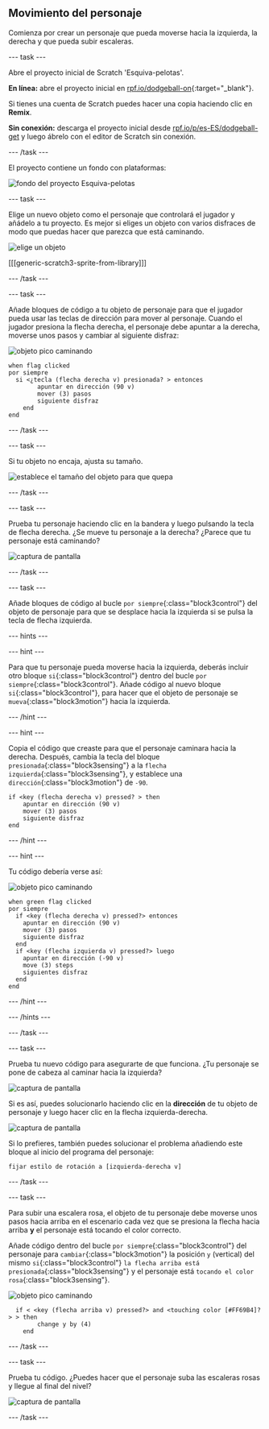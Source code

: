 ## Movimiento del personaje

Comienza por crear un personaje que pueda moverse hacia la izquierda, la derecha y que pueda subir escaleras.

--- task ---

Abre el proyecto inicial de Scratch 'Esquiva-pelotas'.

**En línea:** abre el proyecto inicial en [rpf.io/dodgeball-on](http://rpf.io/dodgeball-on){:target="_blank"}.

Si tienes una cuenta de Scratch puedes hacer una copia haciendo clic en **Remix**.

**Sin conexión:** descarga el proyecto inicial desde [rpf.io/p/es-ES/dodgeball-get](http://rpf.io/p/es-ES/dodgeball-get) y luego ábrelo con el editor de Scratch sin conexión.

--- /task ---

El proyecto contiene un fondo con plataformas:

![fondo del proyecto Esquiva-pelotas](images/dodge-background.png)

--- task ---

Elige un nuevo objeto como el personaje que controlará el jugador y añádelo a tu proyecto. Es mejor si eliges un objeto con varios disfraces de modo que puedas hacer que parezca que está caminando.

![elige un objeto](images/dodge-characters.png)

[[[generic-scratch3-sprite-from-library]]]

--- /task ---

--- task ---

Añade bloques de código a tu objeto de personaje para que el jugador pueda usar las teclas de dirección para mover al personaje. Cuando el jugador presiona la flecha derecha, el personaje debe apuntar a la derecha, moverse unos pasos y cambiar al siguiente disfraz:

![objeto pico caminando](images/pico_walking_sprite.png)

```blocks3
when flag clicked
por siempre 
  si <¿tecla (flecha derecha v) presionada? > entonces
        apuntar en dirección (90 v)
        mover (3) pasos
        siguiente disfraz
    end
end
```

--- /task ---

--- task ---

Si tu objeto no encaja, ajusta su tamaño.

![establece el tamaño del objeto para que quepa](images/dodge-sprite-size-annotated.png)

--- /task ---

--- task ---

Prueba tu personaje haciendo clic en la bandera y luego pulsando la tecla de flecha derecha. ¿Se mueve tu personaje a la derecha? ¿Parece que tu personaje está caminando?

![captura de pantalla](images/dodge-walking.png)

--- /task ---

--- task ---

Añade bloques de código al bucle `por siempre`{:class="block3control"} del objeto de personaje para que se desplace hacia la izquierda si se pulsa la tecla de flecha izquierda.

--- hints ---


--- hint ---

Para que tu personaje pueda moverse hacia la izquierda, deberás incluir otro bloque `si`{:class="block3control"} dentro del bucle `por siempre`{:class="block3control"}. Añade código al nuevo bloque `si`{:class="block3control"}, para hacer que el objeto de personaje se `mueva`{:class="block3motion"} hacia la izquierda.

--- /hint ---

--- hint ---

Copia el código que creaste para que el personaje caminara hacia la derecha. Después, cambia la tecla del bloque `presionada`{:class="block3sensing"} a la `flecha izquierda`{:class="block3sensing"}, y establece una `dirección`{:class="block3motion"} de `-90`.

```blocks3
if <key (flecha derecha v) pressed? > then
    apuntar en dirección (90 v)
    mover (3) pasos
    siguiente disfraz
end
```

--- /hint ---

--- hint ---

Tu código debería verse así:

![objeto pico caminando](images/pico_walking_sprite.png)

```blocks3
when green flag clicked
por siempre 
  if <key (flecha derecha v) pressed?> entonces 
    apuntar en dirección (90 v)
    mover (3) pasos
    siguiente disfraz
  end
  if <key (flecha izquierda v) pressed?> luego 
    apuntar en dirección (-90 v)
    move (3) steps
    siguientes disfraz
  end
end
```

--- /hint ---

--- /hints ---

--- /task ---

--- task ---

Prueba tu nuevo código para asegurarte de que funciona. ¿Tu personaje se pone de cabeza al caminar hacia la izquierda?

![captura de pantalla](images/dodge-upside-down.png)

Si es así, puedes solucionarlo haciendo clic en la **dirección** de tu objeto de personaje y luego hacer clic en la flecha izquierda-derecha.

![captura de pantalla](images/dodge-left-right-annotated.png)

Si lo prefieres, también puedes solucionar el problema añadiendo este bloque al inicio del programa del personaje:

```blocks3
fijar estilo de rotación a [izquierda-derecha v]
```

--- /task ---

--- task ---

Para subir una escalera rosa, el objeto de tu personaje debe moverse unos pasos hacia arriba en el escenario cada vez que se presiona la flecha hacia arriba **y** el personaje está tocando el color correcto.

Añade código dentro del bucle `por siempre`{:class="block3control"} del personaje para `cambiar`{:class="block3motion"} la posición `y` (vertical) del mismo `si`{:class="block3control"} `la flecha arriba está presionada`{:class="block3sensing"} y el personaje está `tocando el color rosa`{:class="block3sensing"}.

![objeto pico caminando](images/pico_walking_sprite.png)

```blocks3
  if < <key (flecha arriba v) pressed?> and <touching color [#FF69B4]?> > then
		change y by (4)
	end
```

--- /task ---

--- task ---

Prueba tu código. ¿Puedes hacer que el personaje suba las escaleras rosas y llegue al final del nivel?

![captura de pantalla](images/dodge-test-character.png)

--- /task ---